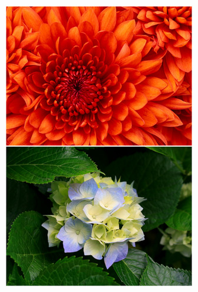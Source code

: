 ![](https://raw.githubusercontent.com/ulikoala/Image/master/Chrysanthemum.jpg)
![title](https://raw.githubusercontent.com/ulikoala/Image/master/gitnote/2019/05/03/Hydrangeas-1556870298554.jpg)